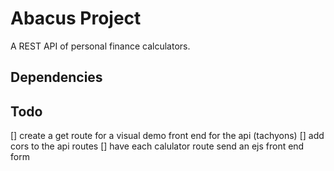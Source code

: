 # Abacus Project

A REST API of personal finance calculators.

## Dependencies

## Todo

[] create a get route for a visual demo front end for the api (tachyons)
[] add cors to the api routes
[] have each calulator route send an ejs front end form
